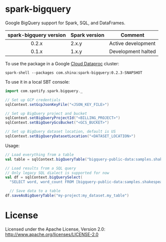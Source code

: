 spark-bigquery
==============

Google BigQuery support for Spark, SQL, and DataFrames.

| spark-bigquery version | Spark version | Comment |
| :--------------------: | ------------- | ------- |
| 0.2.x | 2.x.y | Active development |
| 0.1.x | 1.x.y | Development halted |

To use the package in a Google [Cloud Dataproc](https://cloud.google.com/dataproc/) cluster:

`spark-shell --packages com.shina:spark-bigquery:0.2.3-SNAPSHOT`

To use it in a local SBT console:

```scala
import com.spotify.spark.bigquery._

// Set up GCP credentials
sqlContext.setGcpJsonKeyFile("<JSON_KEY_FILE>")

// Set up BigQuery project and bucket
sqlContext.setBigQueryProjectId("<BILLING_PROJECT>")
sqlContext.setBigQueryGcsBucket("<GCS_BUCKET>")

// Set up BigQuery dataset location, default is US
sqlContext.setBigQueryDatasetLocation("<DATASET_LOCATION>")
```

Usage:

```scala
// Load everything from a table
val table = sqlContext.bigQueryTable("bigquery-public-data:samples.shakespeare")

// Load results from a SQL query
// Only legacy SQL dialect is supported for now
val df = sqlContext.bigQuerySelect(
  "SELECT word, word_count FROM [bigquery-public-data:samples.shakespeare]")

  // Save data to a table
df.saveAsBigQueryTable("my-project:my_dataset.my_table")
```

# License

Licensed under the Apache License, Version 2.0: http://www.apache.org/licenses/LICENSE-2.0
